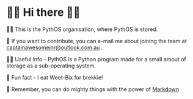 # 👋🏻 Hi there 👋🏻



🙋‍♀️ This is the PythOS organisation, where PythOS is stored.

🌈 If you want to contribute, you can e-mail me about joining the team at captainawesomejnr@outlook.com.au .

👩‍💻 Useful info - PythOS is a Python program made for a small amout of storage as a sub-operating system.

🍿 Fun fact - I eat Weet-Bix for brekkie!

🧙 Remember, you can do mighty things with the power of [Markdown](https://docs.github.com/github/writing-on-github/getting-started-with-writing-and-formatting-on-github/basic-writing-and-formatting-syntax)
